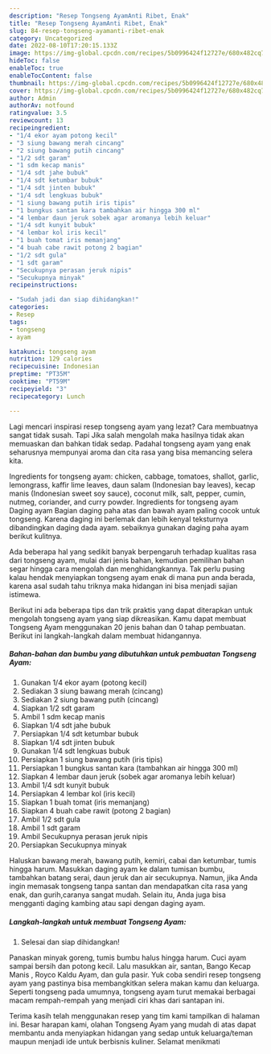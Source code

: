 ```yaml
---
description: "Resep Tongseng AyamAnti Ribet, Enak"
title: "Resep Tongseng AyamAnti Ribet, Enak"
slug: 84-resep-tongseng-ayamanti-ribet-enak
category: Uncategorized
date: 2022-08-10T17:20:15.133Z
image: https://img-global.cpcdn.com/recipes/5b0996424f12727e/680x482cq70/tongseng-ayam-foto-resep-utama.jpg
hideToc: false
enableToc: true
enableTocContent: false
thumbnail: https://img-global.cpcdn.com/recipes/5b0996424f12727e/680x482cq70/tongseng-ayam-foto-resep-utama.jpg
cover: https://img-global.cpcdn.com/recipes/5b0996424f12727e/680x482cq70/tongseng-ayam-foto-resep-utama.jpg
author: Admin
authorAv: notfound
ratingvalue: 3.5
reviewcount: 13
recipeingredient:
- "1/4 ekor ayam potong kecil"
- "3 siung bawang merah cincang"
- "2 siung bawang putih cincang"
- "1/2 sdt garam"
- "1 sdm kecap manis"
- "1/4 sdt jahe bubuk"
- "1/4 sdt ketumbar bubuk"
- "1/4 sdt jinten bubuk"
- "1/4 sdt lengkuas bubuk"
- "1 siung bawang putih iris tipis"
- "1 bungkus santan kara tambahkan air hingga 300 ml"
- "4 lembar daun jeruk sobek agar aromanya lebih keluar"
- "1/4 sdt kunyit bubuk"
- "4 lembar kol iris kecil"
- "1 buah tomat iris memanjang"
- "4 buah cabe rawit potong 2 bagian"
- "1/2 sdt gula"
- "1 sdt garam"
- "Secukupnya perasan jeruk nipis"
- "Secukupnya minyak"
recipeinstructions:

- "Sudah jadi dan siap dihidangkan!"
categories:
- Resep
tags:
- tongseng
- ayam

katakunci: tongseng ayam 
nutrition: 129 calories
recipecuisine: Indonesian
preptime: "PT35M"
cooktime: "PT59M"
recipeyield: "3"
recipecategory: Lunch

---
```



Lagi mencari inspirasi resep tongseng ayam yang lezat? Cara membuatnya sangat tidak susah. Tapi Jika salah mengolah maka hasilnya tidak akan memuaskan dan bahkan tidak sedap. Padahal tongseng ayam yang enak seharusnya mempunyai aroma dan cita rasa yang bisa memancing selera kita.


Ingredients for tongseng ayam: chicken, cabbage, tomatoes, shallot, garlic, lemongrass, kaffir lime leaves, daun salam (Indonesian bay leaves), kecap manis (Indonesian sweet soy sauce), coconut milk, salt, pepper, cumin, nutmeg, coriander, and curry powder. Ingredients for tongseng ayam Daging ayam Bagian daging paha atas dan bawah ayam paling cocok untuk tongseng. Karena daging ini berlemak dan lebih kenyal teksturnya dibandingkan daging dada ayam. sebaiknya gunakan daging paha ayam berikut kulitnya.

Ada beberapa hal yang sedikit banyak berpengaruh terhadap kualitas rasa dari tongseng ayam, mulai dari jenis bahan, kemudian pemilihan bahan segar hingga cara mengolah dan menghidangkannya. Tak perlu pusing kalau hendak menyiapkan tongseng ayam enak di mana pun anda berada, karena asal sudah tahu triknya maka hidangan ini bisa menjadi sajian istimewa.


Berikut ini ada beberapa tips dan trik praktis yang dapat diterapkan untuk mengolah tongseng ayam yang siap dikreasikan. Kamu dapat membuat Tongseng Ayam menggunakan 20 jenis bahan dan 0 tahap pembuatan. Berikut ini langkah-langkah dalam membuat hidangannya.

<!--inarticleads1-->

##### Bahan-bahan dan bumbu yang dibutuhkan untuk pembuatan Tongseng Ayam:

1. Gunakan 1/4 ekor ayam (potong kecil)
1. Sediakan 3 siung bawang merah (cincang)
1. Sediakan 2 siung bawang putih (cincang)
1. Siapkan 1/2 sdt garam
1. Ambil 1 sdm kecap manis
1. Siapkan 1/4 sdt jahe bubuk
1. Persiapkan 1/4 sdt ketumbar bubuk
1. Siapkan 1/4 sdt jinten bubuk
1. Gunakan 1/4 sdt lengkuas bubuk
1. Persiapkan 1 siung bawang putih (iris tipis)
1. Persiapkan 1 bungkus santan kara (tambahkan air hingga 300 ml)
1. Siapkan 4 lembar daun jeruk (sobek agar aromanya lebih keluar)
1. Ambil 1/4 sdt kunyit bubuk
1. Persiapkan 4 lembar kol (iris kecil)
1. Siapkan 1 buah tomat (iris memanjang)
1. Siapkan 4 buah cabe rawit (potong 2 bagian)
1. Ambil 1/2 sdt gula
1. Ambil 1 sdt garam
1. Ambil Secukupnya perasan jeruk nipis
1. Persiapkan Secukupnya minyak


Haluskan bawang merah, bawang putih, kemiri, cabai dan ketumbar, tumis hingga harum. Masukkan daging ayam ke dalam tumisan bumbu, tambahkan batang serai, daun jeruk dan air secukupnya. Namun, jika Anda ingin memasak tongseng tanpa santan dan mendapatkan cita rasa yang enak, dan gurih,caranya sangat mudah. Selain itu, Anda juga bisa mengganti daging kambing atau sapi dengan daging ayam. 

<!--inarticleads2-->

##### Langkah-langkah untuk membuat Tongseng Ayam:


1. Selesai dan siap dihidangkan!

Panaskan minyak goreng, tumis bumbu halus hingga harum. Cuci ayam sampai bersih dan potong kecil. Lalu masukkan air, santan, Bango Kecap Manis , Royco Kaldu Ayam, dan gula pasir. Yuk coba sendiri resep tongseng ayam yang pastinya bisa membangkitkan selera makan kamu dan keluarga. Seperti tongseng pada umumnya, tongseng ayam turut memakai berbagai macam rempah-rempah yang menjadi ciri khas dari santapan ini. 

Terima kasih telah menggunakan resep yang tim kami tampilkan di halaman ini. Besar harapan kami, olahan Tongseng Ayam yang mudah di atas dapat membantu anda menyiapkan hidangan yang sedap untuk keluarga/teman maupun menjadi ide untuk berbisnis kuliner. Selamat menikmati
